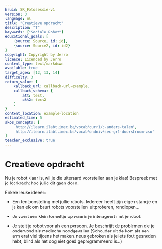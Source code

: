 ```yaml
---
hruid: SR_Fotosessie-v1
version: 3
language: nl
title: "Creatieve opdracht"
description: "T"
keywords: ["Sociale Robot"]
educational_goals: [
    {source: Source, id: id}, 
    {source: Source2, id: id2}
]
copyright: Copyright by Jerro
licence: Licenced by Jerro
content_type: text/markdown
available: true
target_ages: [12, 13, 14]
difficulty: 3
return_value: {
    callback_url: callback-url-example,
    callback_schema: {
        att: test,
        att2: test2
    }
}
content_location: example-location
estimated_time: 5
skos_concepts: [
    'http://ilearn.ilabt.imec.be/vocab/curr1/c-andere-talen', 
    'http://ilearn.ilabt.imec.be/vocab/ondniv/sec-gr2-doorstroom-aso'
]
teacher_exclusive: true
---
```


# Creatieve opdracht
Nu je robot klaar is, wil je die uiteraard voorstellen aan je klas! Bespreek met je leerkracht hoe jullie dit gaan doen.

Enkele leuke ideeën:
* Een tentoonstelling met jullie robots. Iedereen heeft zijn eigen standje en je kan elk om beurt robots voorstellen, uitproberen, rondlopen...

* Je voert een klein toneeltje op waarin je interageert met je robot.

* Je stelt je robot voor als een persoon. Je beschrijft de problemen die je ondervond als medische noodgevallen (Schouder uit de kom als een arm eraf viel tijdens het maken, neus gebroken als je iets fout gesneden hebt, blind als het oog niet goed geprogrammeerd is...)